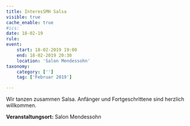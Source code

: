```yaml
---
title: InteresSMH Salsa
visible: true
cache_enable: true
#ics: 
date: 18-02-19
rule: 
event:
	start: 18-02-2019 19:00
	end: 18-02-2019 20:30
	location: 'Salon Mendessohn'
taxonomy:
	category: ['']
	tag: ['Februar 2019']

---
```

Wir tanzen zusammen Salsa. Anfänger und Fortgeschrittene sind herzlich willkommen.


**Veranstaltungsort:** Salon Mendessohn

